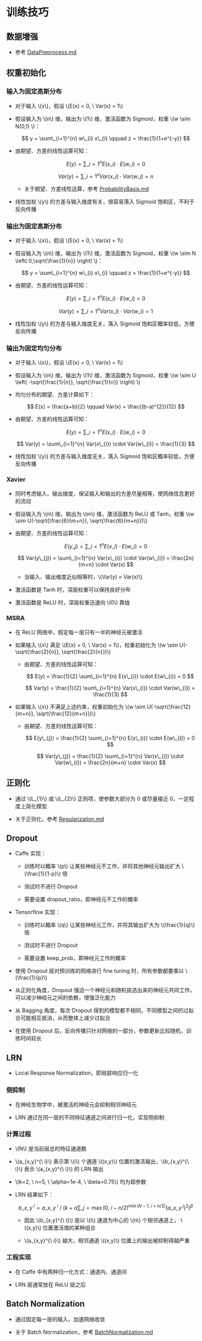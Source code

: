 <script type="text/javascript" src="http://cdn.mathjax.org/mathjax/latest/MathJax.js?config=default"></script>

# 训练技巧

## 数据增强

- 参考 [DataPreprocess.md](../basic/DataPreprocess.md)

## 权重初始化

### 输入为固定高斯分布 

- 对于输入 \\(x\\)，假设 \\(E(x) = 0, \ Var(x) = 1\\)

- 假设输入为 \\(n\\) 维，输出为 \\(1\\) 维，激活函数为 Sigmoid，权重 \\(w \sim N(0,1) \\)：

	$$ y = \sum\_{i=1}^{n} w\_{i} x\_{i} \qquad z = \frac{1}{1+e^{-y}} $$

- 由期望、方差的线性运算可知：

	$$ E(y) = \sum\_{i=1}^{n} E(x\_{i}) \cdot E(w\_{i}) = 0 $$

	$$ Var(y) = \sum\_{i=1}^{n} Var(x\_{i}) \cdot Var(w\_{i}) = n $$

	- 关于期望、方差线性运算，参考 [ProbabilityBasis.md](../basic/ProbabilityBasis.md)

- 线性加权 \\(y\\) 的方差与输入维度有关，很容易落入 Sigmoid 饱和区，不利于反向传播

### 输出为固定高斯分布

- 对于输入 \\(x\\)，假设 \\(E(x) = 0, \ Var(x) = 1\\)

- 假设输入为 \\(n\\) 维，输出为 \\(1\\) 维，激活函数为 Sigmoid，权重 \\(w \sim N \left( 0,\sqrt{\frac{1}{n}} \right) \\)：

	$$ y = \sum\_{i=1}^{n} w\_{i} x\_{i} \qquad z = \frac{1}{1+e^{-y}} $$

- 由期望、方差的线性运算可知：

	$$ E(y) = \sum\_{i=1}^{n} E(x\_{i}) \cdot E(w\_{i}) = 0 $$

	$$ Var(y) = \sum\_{i=1}^{n} Var(x\_{i}) \cdot Var(w\_{i}) = 1 $$

- 线性加权 \\(y\\) 的方差与输入维度无关，落入 Sigmoid 饱和区概率较低，方便反向传播

### 输出为固定均匀分布

- 对于输入 \\(x\\)，假设 \\(E(x) = 0, \ Var(x) = 1\\)

- 假设输入为 \\(n\\) 维，输出为 \\(1\\) 维，激活函数为 Sigmoid，权重 \\(w \sim U \left( -\sqrt{\frac{1}{n}}, \sqrt{\frac{1}{n}} \right) \\)

- 均匀分布的期望、方差计算如下：

	$$ E(x) = \frac{a+b}{2} \qquad Var(x) = \frac{(b-a)^{2}}{12} $$

- 由期望、方差的线性运算可知：

	$$ E(y) = \sum\_{i=1}^{n} E(x\_{i}) \cdot E(w\_{i}) = 0 $$

	$$ Var(y) = \sum\_{i=1}^{n} Var(x\_{i}) \cdot Var(w\_{i}) = \frac{1}{3} $$

- 线性加权 \\(y\\) 的方差与输入维度无关，落入 Sigmoid 饱和区概率较低，方便反向传播

### Xavier

- 同时考虑输入、输出维度，保证输入和输出的方差尽量相等，使网络信息更好的流动

- 假设输入为 \\(n\\) 维，输出为 \\(m\\) 维，激活函数为 ReLU 或 Tanh，权重 \\(w \sim U(-\sqrt{\frac{6}{m+n}}, \sqrt{\frac{6}{m+n}})\\)

- 由期望、方差的线性运算可知：

	$$ E(y\_{j}) = \sum\_{i=1}^{n} E(x\_{i}) \cdot E(w\_{i}) = 0 $$
	
	$$ Var(y\_{j}) = \sum\_{i=1}^{n} Var(x\_{i}) \cdot Var(w\_{i}) = \frac{2n}{m+n} \cdot Var(x) $$

	- 当输入、输出维度近似相等时，\\(Var(y) = Var(x)\\)

- 激活函数是 Tanh 时，深层权重可以保持良好分布

- 激活函数是 ReLU 时，深层权重迅速向 \\(0\\) 靠拢

### MSRA

- 在 ReLU 网络中，假定每一层只有一半的神经元被激活

- 如果输入 \\(x\\) 满足 \\(E(x) = 0, \ Var(x) = 1\\)，权重初始化为 \\(w \sim U(-\sqrt{\frac{2}{n}}, \sqrt{\frac{2}{n}})\\)

	- 由期望、方差的线性运算可知：

		$$ E(y) = \frac{1}{2} \sum\_{i=1}^{n} E(x\_{i}) \cdot E(w\_{i}) = 0 $$

		$$ Var(y) = \frac{1}{2} \sum\_{i=1}^{n} Var(x\_{i}) \cdot Var(w\_{i}) = \frac{1}{3} $$

- 如果输入 \\(x\\) 不满足上述约束，权重初始化为 \\(w \sim U(-\sqrt{\frac{12}{m+n}}, \sqrt{\frac{12}{m+n}})\\)

	- 由期望、方差的线性运算可知：

		$$ E(y\_{j}) = \frac{1}{2} \sum\_{i=1}^{n} E(x\_{i}) \cdot E(w\_{i}) = 0 $$

		$$ Var(y\_{j}) = \frac{1}{2} \sum\_{i=1}^{n} Var(x\_{i}) \cdot Var(w\_{i}) = \frac{2n}{m+n} \cdot Var(x) $$

## 正则化

- 通过 \\(L\_{1}\\) 或 \\(L\_{2}\\) 正则项，使参数大部分为 0 或尽量接近 0，一定程度上简化模型

- 关于正则化，参考 [Regularization.md](../basic/Regularization.md)

## Dropout

- Caffe 实现：

	- 训练时以概率 \\(p\\) 让某些神经元不工作，并将其他神经元输出扩大 \\(\frac{1}{1-p}\\) 倍

	- 测试时不进行 Dropout

	- 需要设置 dropout_ratio，即神经元不工作的概率

- Tensorflow 实现：

	- 训练时以概率 \\(q\\) 让某些神经元工作，并将其输出扩大为 \\(\frac{1}{q}\\) 倍

	- 测试时不进行 Dropout

	- 需要设置 keep_prob，即神经元工作的概率

- 使用 Dropout 层对预训练的网络进行 fine tuning 时，所有参数都要乘以 \\(\frac{1}{p}\\)

- 从正则化角度，Dropout 强迫一个神经元和随机挑选出来的神经元共同工作，可以减少神经元之间的依赖，增强泛化能力

- 从 Bagging 角度，每次 Dropout 得到的模型都不相同，不同模型之间的过拟合可能相互抵消，从而整体上减少过拟合

- 在使用 Dropout 后，反向传播只针对网络的一部分，参数更新比较随机，训练时间较长

## LRN

- Local Response Normalization，即局部响应归一化

### 侧抑制

- 在神经生物学中，被激活的神经元会抑制相邻神经元

- LRN 通过在同一层的不同特征通道之间进行归一化，实现侧抑制

### 计算过程

- \\(N\\) 是当前层总的特征通道数

- \\(a\_{x,y}^{\ i}\\) 表示第 \\(i\\) 个通道 \\((x,y)\\) 位置的激活输出，\\(b\_{x,y}^{\ i}\\) 表示 \\(a\_{x,y}^{\ i}\\) 的 LRN 输出

- \\(k=2, \ n=5, \ \alpha=1e-4, \ \beta=0.75\\) 均为超参数

- LRN 结果如下：

	$$ b\_{x,y}^{\ i} = a\_{x,y}^{\ i} \ / \ \left( k + \alpha \sum\_{j=\max{(0, \ i-n/2})}^{\min{(N-1, \ i+n/2)}} \left( a\_{x,y}^{\ j} \right)^{2} \right) ^{\beta} $$

	- 因此 \\(b\_{x,y}^{\ i}\\) 是以 \\(i\\) 通道为中心的 \\(n\\) 个相邻通道上， \\((x,y)\\) 位置激活值的某种组合

	- \\(a\_{x,y}^{\ i}\\) 越大，相邻通道 \\((x,y)\\) 位置上的输出被抑制得越严重

### 工程实现

- 在 Caffe 中有两种归一化方式：通道内、通道间

- LRN 层通常放在 ReLU 层之后

## Batch Normalization

- 通过固定每一层的输入，加速网络收敛

- 关于 Batch Normalization，参考 [BatchNormalization.md](BatchNormalization.md)